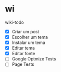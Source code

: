 # wi
wiki-todo

- [X] Criar um post 
- [X] Escolher um tema 
- [X] Instalar um tema 
- [X] Editar tema
- [X] Editar fonte
- [ ] Google Optmize Tests
- [ ] Page Tests
